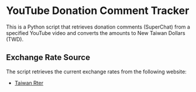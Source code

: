 # YouTube Donation Comment Tracker

This is a Python script that retrieves donation comments (SuperChat) from a specified YouTube video and converts the amounts to New Taiwan Dollars (TWD).

## Exchange Rate Source

The script retrieves the current exchange rates from the following website:
- [Taiwan Rter](https://tw.rter.info/howto_currencyapi.php)